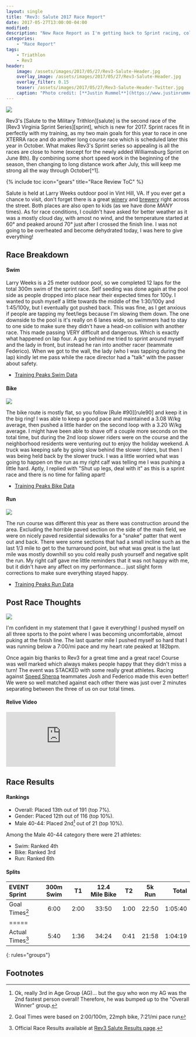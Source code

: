```yaml
---
layout: single
title: "Rev3: Salute 2017 Race Report"
date: 2017-05-27T13:00:00-04:00
modified:
description: "New Race Report as I'm getting back to Sprint racing, collecting more hardware, all for the Rev3 VA Sprint Series!"
categories:
    - "Race Report"
tags:
    - Triathlon
    - Rev3
header:
    image: /assets/images/2017/05/27/Rev3-Salute-Header.jpg            # Twitter (use 'overlay_image')
    overlay_image: /assets/images/2017/05/27/Rev3-Salute-Header.jpg    # Article header at 2048x768
    overlay_filter: 0.15
    teaser: /assets/images/2017/05/27/Rev3-Salute-Header-Twitter.jpg   # Shrink image to 575x216
    caption: "Photo credit: [**Justin Rummel**](https://www.justinrummel.com)"
---
```


<p class="align-left"><a href="{{ site.url }}/assets/images/2017/05/27/Rev3-Salute-LG-2.jpg"><img src="{{ site.url }}/assets/images/2017/05/27/Rev3-Salute-SM-2.jpg" /></a></p>Rev3's [Salute to the Military Trithlon][salute] is the second race of the [Rev3 Virginia Sprint Series][sprint], which is new for 2017.  Sprint races fit in perfectly with my training, as my two main goals for this year to race in one XTERRA race and do another long course race which is scheduled later this year in October.  What makes Rev3's Sprint series so appealing is all the races are close to home (except for the newly added Williamsburg Sprint on June 8th).  By combining some short speed work in the beginning of the season, then changing to long distance work after July, this will keep me strong all the way through October[^1].

<!-- Table of Contents -->
{% include toc icon="gears" title="Race Review ToC" %}

Salute is held at Larry Weeks outdoor pool in Vint Hill, VA.  If you ever get a chance to visit, don't forget there is a great [winery][wine] and [brewery][beer] right across the street.  Both places are also open to kids (as we have done *MANY* times).  As for race conditions, I couldn't have asked for better weather as it was a mostly cloud day, with amost no wind, and the temperature started at 60&deg; and peaked around 70&deg; just after I crossed the finish line.  I was not going to be overheated and become dehydrated today, I was here to give everything!


Race Breakdown
---

#### Swim

Larry Weeks is a 25 meter outdoor pool, so we completed 12 laps for the total 300m swim of the sprint race.  Self seeding was done again at the pool side as people dropped into place near their expected times for 100y.  I wanted to push myself a little towards the middle of the 1:30/100y and 1:45/100y, but I eventually got pushed back.  This was fine, as I get anxious if people are tapping my feet/legs because I'm slowing them down.  The one downside to the pool is it's really on 6 lanes wide, so swimmers had to stay to one side to make sure they didn't have a head-on collision with another race.  This made passing VERY difficult and dangerous.  Which is exactly what happened on lap four.  A guy behind me tried to sprint around myself and the lady in front, but instead he ran into another racer (teammate Federico).  When we got to the wall, the lady (who I was tapping during the lap) kindly let me pass while the race director had a "talk" with the passer about safety.

- [Training Peaks Swim Data](http://tpks.ws/yYliI)

#### Bike

<p class="align-right"><a href="{{ site.url }}/assets/images/2017/05/27/Rev3-Salute-LG-1.jpg"><img src="{{ site.url }}/assets/images/2017/05/27/Rev3-Salute-SM-1.jpg" /></a></p>The bike route is mostly flat, so you follow [Rule #90][rule90] and keep it in the big ring!  I was able to keep a good pace and maintained a 3.08 W/kg average, then pushed a little harder on the second loop with a 3.20 W/kg average.  I might have been able to shave off a couple more seconds on the total time, but during the 2nd loop slower riders were on the course and the neighborhood residents were venturing out to enjoy the holiday weekend.  A truck was keeping safe by going slow behind the slower riders, but then I was being held back by the slower truck.  I was a little worried what was going to happen on the run as my right calf was telling me I was pushing a little hard.  Aptly, I replied with "Shut up legs, deal with it" as this is a sprint race and there is no time for falling apart!

<!--
#### Strava Ride Activity
<div class="embed-container embed-container-16x9">
    <iframe src='https://www.strava.com/activities/1007920001/embed/169fecf4b6100f1f9cb18a0a1c734b3d096dd7fc' frameborder='0' scrolling='no' allowtransparency webkitAllowFullScreen mozallowfullscreen allowFullScreen></iframe>
</div>
-->

- [Training Peaks Bike Data](http://tpks.ws/5wjkn)

#### Run

<p class="align-left"><a href="{{ site.url }}/assets/images/2017/05/27/Rev3-Salute-LG-4.jpg"><img src="{{ site.url }}/assets/images/2017/05/27/Rev3-Salute-SM-4.jpg" /></a></p>The run course was different this year as there was construction around the area.  Excluding the horrible paved section on the side of the main field, we were on nicely paved residential sidewalks for a "snake" patter that went out and back.  There were some sections that had a small incline such as the last 1/3 mile to get to the turnaround point, but what was great is the last mile was mostly downhill so you cold really push yourself and negative split the run.  My right calf gave me little reminders that it was not happy with me, but it didn't have any affect on my performance... just slight form corrections to make sure everything stayed happy.

<!--
#### Strava Run Activity
<div class="embed-container embed-container-16x9">
    <iframe src='https://www.strava.com/activities/1007919960/embed/8f621625419d05dc31f2a322a7553d686fd38e11' frameborder='0' scrolling='no' allowtransparency webkitAllowFullScreen mozallowfullscreen allowFullScreen></iframe>
</div>
-->

- [Training Peaks Run Data](http://tpks.ws/pJPdK)


Post Race Thoughts
---

<p class="align-right"><a href="{{ site.url }}/assets/images/2017/05/27/Rev3-Salute-LG-5.jpg"><img src="{{ site.url }}/assets/images/2017/05/27/Rev3-Salute-SM-5.jpg" /></a></p>I'm confident in my statement that I gave it everything!  I pushed myself on all three sports to the point where I was becoming uncomfortable, almost puking at the finish line.  The last quarter mile I pushed myself so hard that I was running below a 7:00/mi pace and my heart rate peaked at 182bpm.

Once again big thanks to Rev3 for a great time and a great race!  Course was well marked which always makes people happy that they didn't miss a turn!  The event was STACKED with some really great athletes.  Racing against [Speed Sherpa][ss] teammates Josh and Federico made this even better!  We were so well matched against each other there was just over 2 minutes separating between the three of us on our total times.

#### Relive Video
<div class="embed-container embed-container-16x9">
    <iframe src='https://www.relive.cc/view/1007920001/embed?x-ref=sc' frameborder='0' scrolling='no' allowtransparency webkitAllowFullScreen mozallowfullscreen allowFullScreen></iframe>
</div>


Race Results
---

#### Rankings

- Overall: Placed 13th out of 191 (top 7%).
- Gender: Placed 12th out of 116 (top 10%).
- Male 40-44: Placed 2nd[^2] out of 21 (top 10%).

Among the Male 40-44 category there were 21 athletes:

- Swim: Ranked 4th
- Bike: Ranked 3rd
- Run: Ranked 6th


<!--
#### Updated 2016-09-02 (Race Photos)

half third fourth fifth sixth

<figure class="fourth">
<a href="{{ site.url }}/assets/images/2017/05/27/Rev3-Salute-PRO-LG-1.jpg"><img src="{{ site.url }}/assets/images/2017/05/27/Rev3-Salute-PRO-SM-1.jpg" /></a>
<a href="{{ site.url }}/assets/images/2017/05/27/Rev3-Salute-PRO-LG-2.jpg"><img src="{{ site.url }}/assets/images/2017/05/27/Rev3-Salute-PRO-SM-2.jpg" /></a>
<a href="{{ site.url }}/assets/images/2017/05/27/Rev3-Salute-PRO-LG-3.jpg"><img src="{{ site.url }}/assets/images/2017/05/27/Rev3-Salute-PRO-SM-3.jpg" /></a>
<a href="{{ site.url }}/assets/images/2017/05/27/Rev3-Salute-PRO-LG-4.jpg"><img src="{{ site.url }}/assets/images/2017/05/27/Rev3-Salute-PRO-SM-4.jpg" /></a>
</figure>
-->

#### Splits

| EVENT Sprint       | 300m Swim    | T1   | 12.4 Mile Bike | T2   | 5k Run   | Total       |
|:-------------------|:------------:|:----:|:--------------:|:----:|:--------:|------------:|
| Goal Times[^3]     | 6:00         | 2:00 | 33:50          | 1:00 | 22:50    | 1:05:40     |
|=====
| Actual Times[^4]   | 5:40         | 1:36 | 34:24          | 0:41 | 21:58    | 1:04:19     |
{: rules="groups"}


Footnotes
---

[^1]: I've noticed a trend that I get tired of training/racing in September.  This year will be a mental challenge along with a physical challenge.
[^2]: Ok, really 3rd in Age Group (AG)... but the guy who won my AG was the 2nd fastest person overall!  Therefore, he was bumped up to the "Overall Winner" group.
[^3]: Goal Times were based on 2:00/100m, 22mph bike, 7:21/mi pace run
[^4]: Official Race Results available at [Rev3 Salute Results page][event_results].

[salute]: http://rev3tri.com/salute-tri/
[sprint]: http://rev3tri.com/#series-events
[wine]: http://www.vinthillcraftwinery.com
[beer]: https://www.oldbusthead.com
[rule90]: http://www.velominati.com/the-rules/#90
[ss]: http://www.speedsherpa.com
[event_results]: http://timing.rev3tri.com/mobile/athlete-results/E7B90FB8-12FD-4BE5-BE80-23AF221CC82A/1/144
